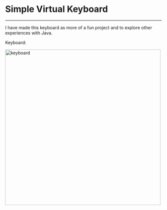 # Simple Virtual Keyboard
_________________________

I have made this keyboard as more of a fun project and to explore other experiences with Java. 

Keyboard:

<img width = "500" alt = "keyboard"
src="https://github.com/T2703/Simple-Virtual-Keyboard/assets/113402224/90db98db-6b30-4be1-a31d-b66b739bc4ee">

